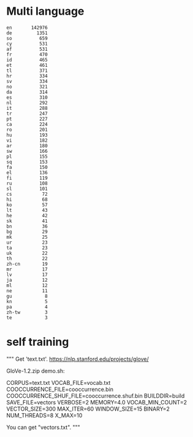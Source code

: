 # Multi language
```
en       142976
de         1351
so          659
cy          531
af          531
fr          470
id          465
et          461
tl          371
hr          334
sv          334
no          321
da          314
es          310
nl          292
it          288
tr          247
pt          227
ca          224
ro          201
hu          193
vi          182
ar          180
sw          166
pl          155
sq          153
fa          150
el          136
fi          119
ru          108
sl          101
cs           72
hi           68
ko           57
lt           43
he           42
sk           41
bn           36
bg           29
mk           25
ur           23
ta           23
uk           22
th           22
zh-cn        19
mr           17
lv           17
ja           12
ml           12
ne           11
gu            8
kn            5
pa            4
zh-tw         3
te            3
```
# self training
"""
Get 'text.txt'.
https://nlp.stanford.edu/projects/glove/

GloVe-1.2.zip
demo.sh:

CORPUS=text.txt
VOCAB_FILE=vocab.txt
COOCCURRENCE_FILE=cooccurrence.bin
COOCCURRENCE_SHUF_FILE=cooccurrence.shuf.bin
BUILDDIR=build
SAVE_FILE=vectors
VERBOSE=2
MEMORY=4.0
VOCAB_MIN_COUNT=2
VECTOR_SIZE=300
MAX_ITER=60
WINDOW_SIZE=15
BINARY=2
NUM_THREADS=8
X_MAX=10

You can get "vectors.txt".
"""
